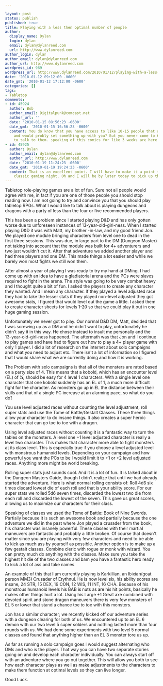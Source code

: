 ```yaml
---

layout: post
status: publish
published: true
title: Playing with a less then optimal number of people
author:
  display_name: Dylan
  login: dylan
  email: dylan@dylanreed.com
  url: http://www.dylanreed.com
author_login: dylan
author_email: dylan@dylanreed.com
author_url: http://www.dylanreed.com
wordpress_id: 989
wordpress_url: http://www.dylanreed.com/2010/01/12/playing-with-a-less-then-optimal-number-of-people/
date: '2010-01-12 09:12:00 -0600'
date_gmt: '2010-01-12 17:12:00 -0600'
categories: []
tags:
- Tabletop
comments:
- id: 45924
  author: Bob
  author_email: Digitalpunk@comcast.net
  author_url: ''
  date: '2010-01-15 08:56:23 -0600'
  date_gmt: '2010-01-15 16:56:23 -0600'
  content: You do know that you have access to like 10-15 people that are huge nerds
    and would probly set something up with you? But you never come to CGN or anything
    to talk to them. speaking of this comics for like 3 weeks are here !
- id: 45925
  author: Dylan
  author_email: dylan@dylanreed.com
  author_url: http://www.dylanreed.com
  date: '2010-01-19 11:24:23 -0600'
  date_gmt: '2010-01-19 19:24:23 -0600'
  content: That is an excellent point. I will have to make it a point to come to a
    classic gaming night. Oh and I will be by later today to pick up the comics
---
```


Tabletop role-playing games are a lot of fun. Sure not all people would agree with me, in fact if you are one of those people you should stop reading now. I am not going to try and convince you that you should play tabletop RPGs. What I would like to talk about is playing dungeons and dragons with a party of less than the four or five recommended players. 

This has been a problem since I started playing D&D and has only gotten worse due to unforeseen instances of 13-year-old-girl-ness. When I started playing D&D it was with Matt, my brother -in-law, and my good friend Jon. We played one module bringing characters from level one to dead in the first three sessions. This was due, in large part to the DM (Dungeon Master) not taking into account that the module was built for 4+ adventurers and two just wouldn't cut it. After that adventure we added another player and had three players and one DM. This made things a lot easier and while we barely won most fights we still won them. 

After almost a year of playing I was ready to try my hand at DMing. I had come up with an idea to have a gladiatorial arena and the PCs were slaves required to fight in the arena. The style was going to be very combat heavy and I thought quite a bit of fun. I asked the players to create any character they wanted. And I mean any character. If they played a level adjusted race they had to take the lesser stats if they played non-level adjusted they got awesome stats, I figured that would level out the game a little. I asked them to create character sheets for levels 1-20 so that we could play it out in one huge gaming session. 

Unfortunately we never got to play. Our normal D&D DM, Matt, decided that I was screwing up as a DM and he didn't want to play, unfortunately he didn't say it in this way. He chose instead to insult me personally and the 13-year-old-girl-ness happened. The aftermath was that Jon and I continue to play games and have had to figure out how to play a 4+ player game with only 1 player. I did a lot of research on the internet about solo campaigns and what you need to adjust etc. There isn't a lot of information so I figured that I would share what we are currently doing and how it is working.

The Problem with solo campaigns is that all of the monsters are rated based on a party size of 4. This means that a kobold, which has an encounter level (EL) of ¼, should be easy for 4 level 1 characters. With a single level one character that one kobold suddenly has an EL of 1, a much more difficult fight for the character. As monsters go up in EL the distance between their skills and that of a single PC increase at an alarming pace, so what do you do?

You use level adjusted races without counting the level adjustment, roll super stats and use the Tome of Battle/Gestalt Classes. These three things allow your character to do insane things. It also creates a super heroic character that can go toe to toe with a dragon. 

Using level adjusted races without counting it is a fantastic way to turn the tables on the monsters. A level one +1 level adjusted character is really a level two character. This makes that character more able to fight monsters at its class level. This is especially true if you choose a level adjusted level with monstrous humanoid levels. Depending on your campaign and how powerful you want the PCs to be I would limit it to +1 or +2 level adjusted races. Anything more might be world breaking.

Rolling super stats just sounds cool. And it is a lot of fun. It is talked about in the Dungeon Masters Guide, though I didn't realize that until we had already started the adventure. Here is what normal rolling consists of: Roll 4d6 six times discard lowest die of each roll and that is your ability score. For our super stats we rolled 5d6 seven times, discarded the lowest two die from each roll and discarded the lowest of the seven. This gave us great scores, allowing us to maximize our characters for their class. 

Speaking of classes we used the Tome of Battle: Book of Nine Swords. Partially because it is such an awesome book and partially because the one adventure we did in the past where Jon played a crusader from the book, his character was insanely powerful. These classes with their martial maneuvers are fantastic and probably a little broken. Of course that doesn't matter since you are playing with very few characters and need to be able to kick as much ass by yourself as possible. Another option is to make up a few gestalt classes. Combine cleric with rogue or monk with wizard. You can pretty much do anything with the classes. Make sure you take the highest hit die of the two classes and bam you have a fantastic hero ready to kick a lot of ass and take names.

An example of this that I am currently playing is Karkillian, an Ibixian(goat person MM3) Crusader of Erythnul. He is now level six, his ability scores are insane, 24 STR, 15 DEX, 19 CON, 12 WIS, 11 INT, 16 CHA. Because of his monstrous humanoid levels his BAB is nuts as are his hit points, basically he makes other things hurt a lot. Using his Large +1 Great axe combined with devoted spirit and stone dragon maneuvers there is very few monsters of EL 5 or lower that stand a chance toe to toe with this monsters. 

Jon has a similar character; we recently kicked off our adventure series with a dungeon clearing for both of us. We encountered up to an EL 6 demon with our two level 5 super solders and nothing lasted more than four rounds with us. We had done some experiments with two level 5 normal classes and found that anything higher than an EL 3 monster tore us up.

As far as running a solo campaign goes I would suggest alternating who DMs and who is the player. That way you can have two separate stories going on and develop each character individually. You can always start off with an adventure where you go out together. This will allow you both to see how each character plays as well as make adjustments to the characters to make them function at optimal levels so they can live longer.

Good Luck.
